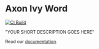 # Axon Ivy Word

[![CI Build](https://github.com/axonivy-market/axon-ivy-words/actions/workflows/ci.yml/badge.svg)](https://github.com/axonivy-market/axon-ivy-words/actions/workflows/ci.yml)

"YOUR SHORT DESCRIPTION GOES HERE"

Read our [documentation](axon-ivy-words-product/README.md).
